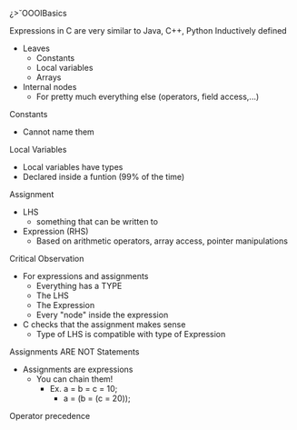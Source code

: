 ¿>˘OOOIBasics

Expressions in C are very similar to Java, C++, Python
Inductively defined
- Leaves
	- Constants
	- Local variables
	- Arrays
- Internal nodes
	- For pretty much everything else (operators, field access,...)

Constants
- Cannot name them

Local Variables
- Local variables have types
- Declared inside a funtion (99% of the time)

Assignment
- LHS
	- something that can be written to
- Expression (RHS)
	- Based on arithmetic operators, array access, pointer manipulations


Critical Observation
- For expressions and assignments
	- Everything has a TYPE
	- The LHS
	- The Expression
	- Every "node" inside the expression
- C checks that the assignment makes sense
	- Type of LHS is compatible with type of Expression


Assignments ARE NOT Statements
- Assignments are expressions
	- You can chain them!
		- Ex. a = b = c = 10;
			- a = (b = (c = 20));

Operator precedence

